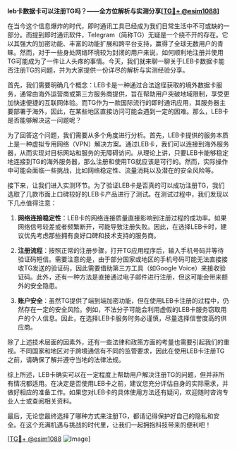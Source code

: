 **leb卡数据卡可以注册TG吗？——全方位解析与实测分享[[TG💪+ @esim1088](https://t.me/s/esim1088)]**

在当今这个信息爆炸的时代，即时通讯工具已经成为我们日常生活中不可或缺的一部分。而提到即时通讯软件，Telegram（简称TG）无疑是一个绕不开的存在。它以其强大的加密功能、丰富的功能扩展和跨平台支持，赢得了全球无数用户的青睐。然而，对于一些身处网络环境较为封闭的用户来说，如何顺利地注册并使用TG可能成为了一件让人头疼的事情。今天，我们就来聊一聊关于LEB卡数据卡能否注册TG的问题，并为大家提供一份详尽的解析与实测经验分享。

首先，我们需要明确几个概念：LEB卡是一种通过合法途径获取的境外数据卡服务，通常由海外运营商或第三方服务商提供，旨在帮助用户突破地域限制，享受更加快速便捷的互联网体验。而TG作为一款国际流行的即时通讯应用，其服务器主要部署于海外，因此，在某些地区直接访问可能会遇到一定的困难。那么，LEB卡是否能够解决这一问题呢？

为了回答这个问题，我们需要从多个角度进行分析。首先，LEB卡提供的服务本质上是一种虚拟专用网络（VPN）解决方案。通过LEB卡，我们可以连接到海外服务器，从而实现对目标网站和服务的无障碍访问。从理论上讲，只要LEB卡能够稳定地连接到TG的海外服务器，那么注册和使用TG就应该是可行的。然而，实际操作中可能会面临一些挑战，比如网络稳定性、流量消耗以及潜在的安全风险等。

接下来，让我们进入实测环节。为了验证LEB卡是否真的可以成功注册TG，我们选取了几款市面上口碑较好的LEB卡产品进行了测试。在测试过程中，我们发现以下几点值得注意：

1. **网络连接稳定性**：LEB卡的网络连接质量直接影响到注册过程的成功率。如果网络信号较差或者频繁断开，可能导致注册失败。因此，在选择LEB卡时，建议优先考虑那些拥有良好口碑和技术支持的服务商。
   
2. **注册流程**：按照正常的注册步骤，打开TG应用程序后，输入手机号码并等待验证码短信。需要注意的是，由于部分国家或地区的手机号码可能无法直接接收TG发送的验证码，因此需要借助第三方工具（如Google Voice）来接收验证码。此外，还有一种方法是直接通过电子邮件进行注册，但这可能会带来额外的安全隐患。

3. **账户安全**：虽然TG提供了端到端加密功能，但在使用LEB卡注册的过程中，仍然存在一定的安全风险。例如，不法分子可能会利用虚假的LEB卡服务窃取用户的个人信息。因此，在选择LEB卡服务时务必谨慎，尽量选择信誉度高的供应商。

除了上述技术层面的因素外，还有一些法律和政策方面的考量也需要引起我们的重视。不同国家和地区对于跨境通信有不同的监管要求，因此在使用LEB卡注册TG之前，请确保了解并遵守当地的法律法规。

综上所述，LEB卡确实可以在一定程度上帮助用户解决注册TG的问题，但并非所有情况都适用。在决定是否使用LEB卡之前，建议您充分评估自身的实际需求，并做好相应的准备工作。如果您对LEB卡的具体使用方法还有疑问，欢迎随时咨询专业人士或查阅相关资料。

最后，无论您最终选择了哪种方式来注册TG，都请记得保护好自己的隐私和安全。在这个充满机遇与挑战的时代里，让我们一起拥抱科技带来的便利吧！

[[TG💪+ @esim1088](https://t.me/s/esim1088) ![Image](https://i.postimg.cc/4NQfJmqS/Snipaste-2025-05-13-00-14-12.png)]